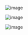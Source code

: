 ![image](https://github.com/chris-temoni/chris-temoni/assets/61665260/595b1844-c971-4d03-8eda-90c42cc5b499)

![image](https://github.com/chris-temoni/chris-temoni/assets/61665260/e7f35906-2a95-497f-bd5a-48457cd78e8d)

![image](https://github.com/chris-temoni/chris-temoni/assets/61665260/891d808e-9c15-4fd3-8c7f-b845a78bffea)
